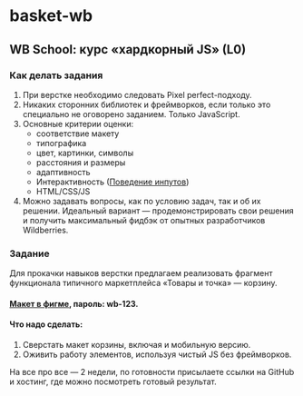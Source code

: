 # basket-wb


## WB School: курс «хардкорный JS» (L0)
### Как делать задания
1. При верстке необходимо следовать Pixel perfect-подходу.
2. Никаких сторонних библиотек и фреймворков, если только это специально не оговорено заданием. Только JavaScript.
3. Основные критерии оценки: 
    * соответствие макету
    * типографика
    * цвет, картинки, символы
    * расстояния и размеры	
    * адаптивность	
    * Интерактивность ([Поведение инпутов](https://docs.google.com/document/d/1K1FCccADrpxQZ6AxFyOfq7SMUuAmW2IpAE82I3fXk1w/edit))
    * HTML/CSS/JS	
4. Можно задавать вопросы, как по условию задач, так и об их решении. Идеальный вариант — продемонстрировать свои решения и получить максимальный фидбэк от опытных разработчиков Wildberries.
### Задание
Для прокачки навыков верстки предлагаем реализовать фрагмент функционала типичного маркетплейса «Товары и точка» — корзину. 

#### [Макет в фигме](https://www.figma.com/file/ljSOm8913NJ9eZxR9n0RRb/%D0%94%D0%BB%D1%8F-%D0%BE%D0%B1%D1%83%D1%87%D0%B5%D0%BD%D0%B8%D1%8F?node-id=0%3A1), пароль: wb-123.

#### Что надо сделать:
1. Сверстать макет корзины, включая и мобильную версию.
2. Оживить работу элементов, используя чистый JS без фреймворков.

На все про все — 2 недели, по готовности присылаете ссылки на GitHub и хостинг, где можно посмотреть готовый результат.




